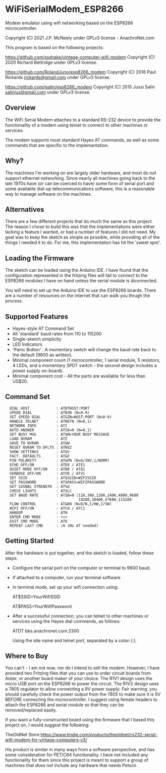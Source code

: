 # WiFiSerialModem_ESP8266
Modem emulator using wifi networking based on the ESP8266 microcontroller.

Copyright (C) 2021 J.P. McNeely under GPLv3 license - AnachroNet.com

This program is based on the following projects:

https://github.com/ssshake/vintage-computer-wifi-modem
Copyright (C) 2020 Richard Bettridge under GPLv3 license.

https://github.com/RolandJuno/esp8266_modem
Copyright (C) 2016 Paul Rickards <rickards@gmail.com> under GPLv3 license.

https://github.com/jsalin/esp8266_modem
Copyright (C) 2015 Jussi Salin <salinjus@gmail.com> under GPLv3 license.

## Overview

The WiFi Serial Modem attaches to a standard RS-232 device to provide the
functionality of a modem using telnet to connect to other machines or 
services.

The modem supports most standard Hayes AT commands, as well as some commands
that are specific to the implemantation.

## Why?

The machines I'm working on are largely older hardware, and most do not
support ethernet networking.  Since nearly all machines going back to the
late 1970s have (or can be coerced to have) some form of serial port and
some available dial-up telecommunications software, this is a reasonable
way to manage software on the machines.

## Alternatives

There are a few different projects that do much the same as this project.
The reason I chose to build this was that the implementations were either
lacking a feature I wanted, or had a number of features I did not need.
My goal was to keep the sketch as simple as possible, while providing all
of the things I needed it to do.  For me, this implementation has hit the
'sweet spot'.

## Loading the Firmware

The sketch can be loaded using the Arduino IDE.  I have found that the
configuration represented in the fritzing files will fail to connect to
the ESP8266 modules I have on hand unless the serial module is diconnected.

You will need to set up the Arduino IDE to use the ESP8266 boards.  There
are a number of resources on the internet that can walk you thrugh the 
process.

## Supported Features

- Hayes-style AT Command Set
- All 'standard' baud rates from 110 to 115200
- Single-sketch simplicity
- LED Indicators
- 'Panic Button' : A momentary switch will change the baud
  rate back to the default (9600 as written).
- Minimal component count (1 microcontroller, 1 serial module, 5 resistors,
  4 LEDs, and a momentary SPDT switch - the second design includes a power
  supply on-board).
- Minimal component cost - All the parts are available for less than US$20.

## Command Set
```
  DIAL HOST            : ATDTHOST:PORT
  SPEED DIAL           : ATDSN (N=0-9)
  SET SPEED DIAL       : AT&ZN=HOST:PORT (N=0-9)
  HANDLE TELNET        : ATNETN (N=0,1)
  NETWORK INFO         : ATI
  AUTO ANSWER          : ATS0=N (N=0,1)
  SET BUSY MSG         : AT$M=YOUR BUSY MESSAGE
  LOAD NVRAM           : ATZ
  SAVE TO NVRAM        : AT&W
  RESET NVRAM TO DFLTS : ATNVZ
  SHOW SETTINGS        : AT&V
  FACT. DEFAULTS       : AT&F
  PIN POLARITY         : AT&PN (N=0/INV,1/NORM)
  ECHO OFF/ON          : ATE0 / ATE1
  QUIET MODE OFF/ON    : ATQ0 / ATQ1
  VERBOSE OFF/ON       : ATV0 / ATV1
  SET SSID             : AT$SSID=WIFISSID
  SET PASSWORD         : AT$PASS=WIFIPASSWORD
  GET SIGNAL STRENGTH  : AT%Q
  CHECK LIGHTS         : AT$LC
  SET BAUD RATE        : AT$B=N (110,300,1200,2400,4800,9600
                                 19200,38400,57600,115200
  FLOW CONTROL         : AT&KN (N=0/N,1/HW,2/SW)
  WIFI OFF/ON          : ATC0 / ATC1
  HANGUP               : ATH
  ENTER CMD MODE       : +++
  EXIT CMD MODE        : ATO
  REPEAT LAST CMD      : /A (No AT needed)
```
## Getting Started

After the hardware is put together, and the sketch is loaded,
follow these steps:

- Configure the serial port on the computer or terminal to 9600 baud.
- If attached to a computer, run your terminal software
- In terminal mode, set up your wifi connection using:

  AT$SSID=YourWifiSSID

  AT$PASS=YourWifiPassword

- After a successful connection, you can telnet to other machines or
  services using the Hayes dial commands, as follows:

  ATDT bbs.anachronet.com:2300

  Using the site name and telnet port, separated by a colon (:).

## Where to Buy

You can't - I am not now, nor do I intend to sell the modem.  However, I have
provided two Fritzing files that you can use to order circuit boards from
Aisler, or another board maker of your choice.  The R1V1 design uses the
micro USB port on the ESP8266 to power the circuit.  The R1V2 design uses
a 7805 regulator to allow connecting a 9V power supply.  Fair warning: you
should carefully check the power output from the 7805 to make sure it is 5V
BEFORE connecting the microcontroller.  I suggest using female headers to
attach the ESP8266 and serial module so that they can be removed/replaced
easily. 

If you want a fully-constructed board using the firmware that I based this
project on, I would suggest the following:

TheOldNet Store
https://www.tindie.com/products/theoldnet/rs232-serial-wifi-modem-for-vintage-computers-v3/

His product is similar in many ways from a software perspective, and has
some consideration for PET/C64 functionality.  I have not included any
functionality for them since this project is meant to support a group of
machines that does not include any hardware that needs Petscii.

